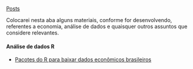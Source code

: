[Posts](#posts)

Colocarei nesta aba alguns materiais, conforme for desenvolvendo, referentes a economia, análise de dados e quaisquer outros assuntos que considere relevantes.

#### Análise de dados R 
- [Pacotes do R para baixar dados econômicos brasileiros](/dadosBR.md)
